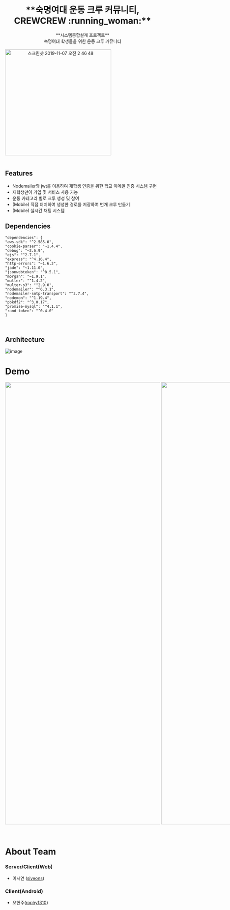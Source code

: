<h1 align="center">**숙명여대 운동 크루 커뮤니티, CREWCREW :running_woman:**</h1>
<div align="center">
  **시스템종합설계 프로젝트** <br>
  숙명여대 학생들을 위한 운동 크루 커뮤니티 
</div>
<br/>
<div align="center" style="display:flex;">
  <img width="345" alt="스크린샷 2019-11-07 오전 2 46 48" src="https://user-images.githubusercontent.com/35549653/71011756-5916c500-2131-11ea-8835-273238fd6268.png">
</div>
&nbsp;
&nbsp;

## Features

 - Nodemailer와 jwt를 이용하여 재학생 인증을 위한 학교 이메일 인증 시스템 구현
 - 재학생만이 가입 및 서비스 사용 가능
 - 운동 카테고리 별로 크루 생성 및 참여
 - (Mobile) 직접 터치하여 생성한 경로를 저장하여 번개 크루 만들기
 - (Mobile) 실시간 채팅 시스템
&nbsp;

## Dependencies
```
"dependencies": {
"aws-sdk": "^2.585.0",
"cookie-parser": "~1.4.4",
"debug": "~2.6.9",
"ejs": "^2.7.1",
"express": "^4.16.4",
"http-errors": "~1.6.3",
"jade": "~1.11.0",
"jsonwebtoken": "^8.5.1",
"morgan": "~1.9.1",
"multer": "^1.4.2",
"multer-s3": "^2.9.0",
"nodemailer": "^6.3.1",
"nodemailer-smtp-transport": "^2.7.4",
"nodemon": "^1.19.4",
"pbkdf2": "^3.0.17",
"promise-mysql": "^4.1.1",
"rand-token": "^0.4.0"
}
```
&nbsp;
##   Architecture

![image](https://user-images.githubusercontent.com/35549653/71014178-db54b880-2134-11ea-91bb-53427cdf772e.png)
 &nbsp;

# Demo

<div style="display:flex" align="center">
<img width="1439" alt="스크린샷 2019-12-15 오전 9 45 14" src="https://user-images.githubusercontent.com/35549653/71016560-ad717300-2138-11ea-8b4b-1fb51388e568.png">
<br>&nbsp;
<img width="1439" alt="스크린샷 2019-12-15 오전 9 45 14" src="https://user-images.githubusercontent.com/35549653/71016410-74390300-2138-11ea-9a6d-dd2dc283065e.png">
<br>&nbsp;

<img width="328" alt="스크린샷 2019-12-10 오전 6 12 15" src="https://user-images.githubusercontent.com/35549653/71017108-751e6480-2139-11ea-9e60-e0ae42cf3386.png">
<br>&nbsp;

<p style="text-align:left">

 - Crypto 모듈을 이용해 사용한 랜덤 Key를 url에 함께 넣어 인증 확인을 받음
 - 메일의 인증 확인 링크를 누를 시 DB의 인증 확인 컬럼(Boolean, default 0)을 1로 바뀌며 성공적으로 회원 가입 및 인증이 완료됨
 - 메일 입력 후 폼의 입력값을 보낼 때, 정규식으로 숙명여대 메일을 확인함
 - 모든 메일 작업은 Nodemailer를 활용함  
 
 </p>
<br>&nbsp;

<img width="250" alt="스크린샷 2019-12-15 오전 9 33 21" src="https://user-images.githubusercontent.com/35549653/71016367-68e5d780-2138-11ea-849f-8f58bbea3c0c.png">
<img width="254" height="373" alt="스크린샷 2019-12-15 오전 9 33 12" src="https://user-images.githubusercontent.com/35549653/71016386-6d11f500-2138-11ea-941d-e91e80a7de9c.png">
<br>&nbsp;
<img width="1440" alt="스크린샷 2019-12-15 오전 9 31 05" src="https://user-images.githubusercontent.com/35549653/71016483-90d53b00-2138-11ea-9642-69ce2c0bd0ad.png">
<br>&nbsp;

<img width="500" alt="스크린샷 2019-12-15 오전 9 31 26" src="https://user-images.githubusercontent.com/35549653/71016524-9fbbed80-2138-11ea-9d78-5369966e3680.png">

<p style="text-align:left">

 - s3-multer를 이용하여 이미지를 업로드 할 시 기존에 생성해두었던 AWS S3 버킷으로 업로드
 
</p> 
<br>
<br>&nbsp;
<img width="1440" alt="스크린샷 2019-12-15 오전 9 32 26" src="https://user-images.githubusercontent.com/35549653/71016493-95015880-2138-11ea-821b-598f794aa79b.png">
<br>
<p style="text-align:left">

 - 각 운동 카테고리에 맞는 리스트로 렌더링 
 - Hover 효과가 있는 카드 리스트
 
 </p>
 <br>&nbsp;
<img width="1438" alt="스크린샷 2019-12-15 오전 9 32 59" src="https://user-images.githubusercontent.com/35549653/71016542-a5b1ce80-2138-11ea-8d4a-b10821ad19e6.png">
<br>
<p style="text-align:left">

 - jwt 토큰을 쿠키에 저장하여 로그인 한 유저 확인
 - 유효한 토큰 값 여부를 미들웨어를 통해 판별한 후 유효할 시에만 크루 가입이 가능

 </p>

</div>

&nbsp;
# About Team
### Server/Client(Web)
 - 이시연 ([siyeons](https://github.com/siyeons)) 
 
 ### Client(Android)
 - 오현주([rophy1310](https://github.com/rophy1310))
